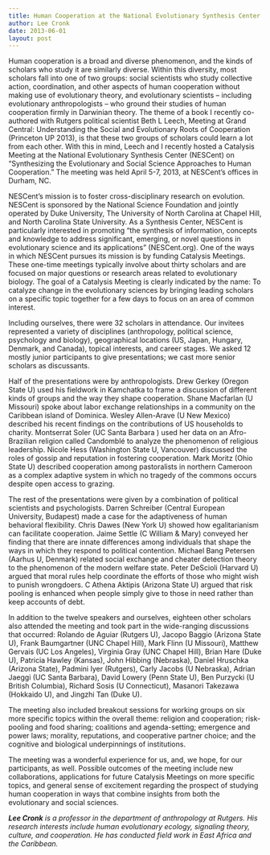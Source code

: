 ```yaml
---
title: Human Cooperation at the National Evolutionary Synthesis Center
author: Lee Cronk
date: 2013-06-01
layout: post
---
```


Human cooperation is a broad and diverse phenomenon, and the kinds of scholars who study it are similarly
diverse. Within this diversity, most scholars fall into one of two groups: social scientists who study collective
action, coordination, and other aspects of human cooperation without making use of evolutionary theory, and
evolutionary scientists – including evolutionary anthropologists – who ground their studies of human
cooperation firmly in Darwinian theory. The theme of a book I recently co-authored with Rutgers political
scientist Beth L Leech, Meeting at Grand Central: Understanding the Social and Evolutionary Roots of Cooperation
(Princeton UP 2013), is that these two groups of scholars could learn a lot from each other. With this in mind,
Leech and I recently hosted a Catalysis Meeting at the National Evolutionary Synthesis Center (NESCent) on
“Synthesizing the Evolutionary and Social Science Approaches to Human Cooperation.” The meeting was held
April 5-7, 2013, at NESCent’s offices in Durham, NC.

NESCent’s mission is to foster cross-disciplinary research on evolution. NESCent is sponsored by the National
Science Foundation and jointly operated by Duke University, The University of North Carolina at Chapel Hill,
and North Carolina State University. As a Synthesis Center, NESCent is particularly interested in promoting
“the synthesis of information, concepts and knowledge to address significant, emerging, or novel questions in
evolutionary science and its applications” (NESCent.org). One of the ways in which NESCent pursues its mission
is by funding Catalysis Meetings. These one-time meetings typically involve about thirty scholars and are focused
on major questions or research areas related to evolutionary biology. The goal of a Catalysis Meeting is clearly
indicated by the name: To catalyze change in the evolutionary sciences by bringing leading scholars on a specific
topic together for a few days to focus on an area of common interest.

Including ourselves, there were 32 scholars in attendance. Our invitees represented a variety of disciplines
(anthropology, political science, psychology and biology), geographical locations (US, Japan, Hungary, Denmark,
and Canada), topical interests, and career stages. We asked 12 mostly junior participants to give presentations; we
cast more senior scholars as discussants.

Half of the presentations were by anthropologists. Drew Gerkey (Oregon State U) used his fieldwork in
Kamchatka to frame a discussion of different kinds of groups and the way they shape cooperation. Shane
Macfarlan (U Missouri) spoke about labor exchange relationships in a community on the Caribbean island of
Dominica. Wesley Allen-Arave (U New Mexico) described his recent findings on the contributions of US
households to charity. Montserrat Soler (UC Santa Barbara ) used her data on an Afro-Brazilian religion called
Candomblé to analyze the phenomenon of religious leadership. Nicole Hess (Washington State U, Vancouver)
discussed the roles of gossip and reputation in fostering cooperation. Mark Moritz (Ohio State U) described
cooperation among pastoralists in northern Cameroon as a complex adaptive system in which no tragedy of the
commons occurs despite open access to grazing.

The rest of the presentations were given by a combination of political scientists and psychologists. Darren
Schreiber (Central European University, Budapest) made a case for the adaptiveness of human behavioral flexibility. Chris Dawes (New York U) showed how egalitarianism can facilitate cooperation. Jaime Settle (C
William & Mary) conveyed her finding that there are innate differences among individuals that shape the ways in
which they respond to political contention. Michael Bang Petersen (Aarhus U, Denmark) related social exchange
and cheater detection theory to the phenomenon of the modern welfare state. Peter DeScioli (Harvard U) argued
that moral rules help coordinate the efforts of those who might wish to punish wrongdoers. C Athena Aktipis
(Arizona State U) argued that risk pooling is enhanced when people simply give to those in need rather than keep
accounts of debt.

In addition to the twelve speakers and ourselves, eighteen other scholars also attended the meeting and took part
in the wide-ranging discussions that occurred: Rolando de Aguiar (Rutgers U), Jacopo Baggio (Arizona State U),
Frank Baumgartner (UNC Chapel Hill), Mark Flinn (U Missouri), Matthew Gervais (UC Los Angeles), Virginia
Gray (UNC Chapel Hill), Brian Hare (Duke U), Patricia Hawley (Kansas), John Hibbing (Nebraska), Daniel
Hruschka (Arizona State), Padmini Iyer (Rutgers), Carly Jacobs (U Nebraska), Adrian Jaeggi (UC Santa
Barbara), David Lowery (Penn State U), Ben Purzycki (U British Columbia), Richard Sosis (U Connecticut),
Masanori Takezawa (Hokkaido U), and Jingzhi Tan (Duke U).

The meeting also included breakout sessions for working groups on six more specific topics within the overall
theme: religion and cooperation; risk-pooling and food sharing; coalitions and agenda-setting; emergence and
power laws; morality, reputations, and cooperative partner choice; and the cognitive and biological
underpinnings of institutions.

The meeting was a wonderful experience for us, and, we hope, for our participants, as well. Possible outcomes of
the meeting include new collaborations, applications for future Catalysis Meetings on more specific topics, and
general sense of excitement regarding the prospect of studying human cooperation in ways that combine insights
from both the evolutionary and social sciences.

***Lee Cronk*** *is a professor in the department of anthropology at Rutgers. His research interests include human evolutionary
ecology, signaling theory, culture, and cooperation. He has conducted field work in East Africa and the Caribbean.*